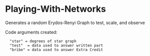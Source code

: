 # Playing-With-Networks
Generates a random Erydos-Renyi Graph to test, scale, and observe 

   Code arguments created:
   
      "star" = degrees of star graph
	  "test"  = data used to answer written part
	  "bribe" = data used to answer Extra Credit
	

